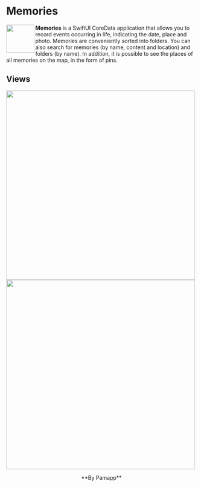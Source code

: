 
# Memories

<img width="74" src="https://user-images.githubusercontent.com/55293935/170857277-c07d876d-a353-4b6b-aa42-4289e8c54c39.png" align="left" /> **Memories** is a SwiftUI CoreData application that allows you to record events occurring in life, indicating the date, place and photo. Memories are conveniently sorted into folders. You can also search for memories (by name, content and location) and folders (by name). In addition, it is possible to see the places of all memories on the map, in the form of pins.

## Views

<img width="500" src="https://user-images.githubusercontent.com/55293935/170858509-0650998d-5ddb-493a-9723-6178a16f2375.png">

<img width="500" src="https://user-images.githubusercontent.com/55293935/170858552-9582cd0b-615b-45f4-b5c0-75ff2eab3fa3.png">

<!-- <img src="https://user-images.githubusercontent.com/55293935/170857277-c07d876d-a353-4b6b-aa42-4289e8c54c39.png" width="50"> -->
 
<p align="center"> **By Pamapp** </p>

<!-- <p>
    <img src="https://user-images.githubusercontent.com/55293935/167218843-6cf1916a-604c-4cdc-92d1-bb2cddb83c66.png" width="750">
</p> -->


